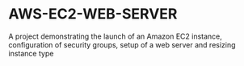 # AWS-EC2-WEB-SERVER
A project demonstrating the launch of an Amazon EC2 instance, configuration of security groups, setup of a web server and resizing instance type
